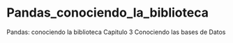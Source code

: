# Pandas_conociendo_la_biblioteca
Pandas: conociendo la biblioteca
Capitulo 3 Conociendo las bases de Datos
